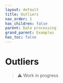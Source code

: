 ```yaml
---
layout: default
title: Outliers
nav_order: 1
has_children: false
parent: Data processing
grand_parent: Examples
has_toc: false
---
```

# Outliers

> ⚠️ Work in progress




<!-- Generated with mdsplit: https://github.com/alandefreitas/mdsplit -->
